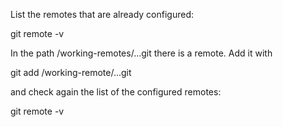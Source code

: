 List the remotes that are already configured:

git remote -v 

In the path /working-remotes/...git there is a remote. Add it
with 

git add /working-remote/...git 

and check again the list of the configured remotes:

git remote -v
